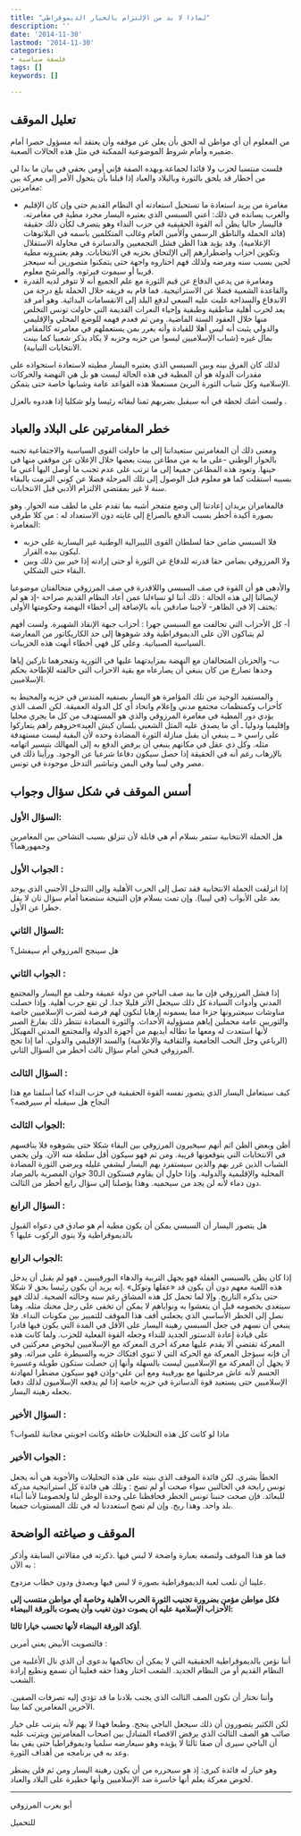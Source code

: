 ```yaml
---
title: "لماذا لا بد من الإلتزام بالخيار الديموقراطي"
description: ''
date: '2014-11-30'
lastmod: '2014-11-30'
categories:
- فلسفة سياسية
tags: []
keywords: []

---
```

## تعليل الموقف

من المعلوم أن أي مواطن له الحق بأن يعلن عن موقفه وأن يعتقد أنه مسؤول حصرا أمام ضميره وأمام شروط الموضوعية الممكنة في مثل هذه الحالات الصعبة.

فلست منتسبا لحزب ولا قائدا لجماعة.وبهده الصفة فإني أومن بحقي في بيان ما بدا لي من أخطار قد يلحق بالثورة وبالبلاد والعباد إذا قبلنا بأن يتحول الأمر إلى معركة بين مغامرتين:

* مغامرة من يريد استعادة ما تستحيل استعادته أي النظام القديم حتى وإن كان الإقليم والغرب يسانده في ذلك: أعني السبسي الذي يعتبره اليسار مجرد مطية في مغامرته. فاليسار حاليا يظن أنه القوة الحقيقية في حزب النداء وهو يتصرف لكأن ذلك حقيقة (قائد الحملة والناطق الرسمي وألأمين العام وغالب المتكلمين باسمه في البلاتوهات الإعلامية). وقد يؤيد هذا الظن فشل التجمعيين والدساترة في محاولة الاستقلال وتكوين احزاب واضطرارهم إلى الإلتحاق بحزبه في الانتخابات. وهم يعتبرونه مطية لحين بسبب سنه ومرضه ولذلك فهم اختاروه واجهة حتى يتمكنوا متصورين أنه سيعجز قريبا أو سيموت فيرثوه. والمرشح معلوم.
* ومغامرة من يدعي الدفاع عن قيم الثورة مع علم الجميع أنه لا تتوفر لديه القدرة والقاعدة الشعبية فضلا عن الاستراتيجية. فما قام به فريقه خلال الحملة بلغ درجة من الاندفاع والسذاجة غلبت عليه السعي لدفع البلد إلى الانقسامات البدائية. وهو أمر قد يعد لحرب أهلية مناطقية وطبقية وإحياء النعرات القديمة التي حاولت تونس التخلص منها خلال العقود الستة الماضية. ومن ثم فعدم فهمه للوضع المحلي والإقليمي والدولي يثبت أنه ليس أهلا للقيادة وأنه يغرر بمن يستعملهم في مغامرته كالمقامر بمال غيره (شباب الإسلاميين ليسوا من حزبه وحزبه لا يكاد يذكر شعبيا كما بينت الانتخابات النيابية).

لذلك كان الفرق بينه وبين السبسي الذي يعتبره اليسار مطيته لاستعادة استحواذه على مقدرات الدولة هو أن المطية في هذه الحالة ليست هو بل هي النهضة والحركات الإسلامية وكل شباب الثورة البريئ مستعملا هذه القواعد عامة وشبابها خاصة حتى يتمكن.

ولست أشك لحظة في أنه سيقبل بضربهم ثمنا لبقائه رئيسا ولو شكليا إذا هددوه بالعزل .

## خطر المغامرتين على البلاد والعباد

ومعنى ذلك أن المغامرتين ستعيداننا إلى ما حاولت القوى السياسية والاجتماعية تجنبه بالحوار الوطني -على ما به من مطاعن بينت بعضها خلال الإعلان عن موقفي منها في حينها. وتعود هذه المطاعن جميعا إلى ما ترتب على عدم تجنب ما أوصل اليها أعني ما بسببه استقلت كما هو معلوم قبل الوصول إلى تلك المرحلة فضلا عن كوني التزمت بالبقاء سنة لا غير بمقتضى الالتزام الأدبي قبل الانتخابات.

فالمغامران يريدان إعادتنا إلى وضع متفجر أشبه بما تقدم على ما لطف منه الحوار. وهو بصورة أكيدة أخطر بسبب الدفع بالصراع إلى غايته دون الاستعداد له : من كلا طرفي المغامرة:

* فلا السبسي ضامن حقا لسلطان القوى الليبرالية الوطنية غير اليسارية على حزبه ليكون بيده القرار.
* ولا المرزوقي بضامن حقا قدرته للدفاع عن الثورة أو حتى إرادته إذا خير بين ذلك وبين البقاء حتى الشكلي.

والأدهى هو أن القوة في صف السبسي واللاقدرة في صف المرزوقي متحالفتان موضوعيا لإيصالنا إلى هذه الحالة : ذلك أننا لو تساءلنا عمن أعاد النظام القديم صراحة -إذ هو لم يختف إلا في الظاهر- لأجبنا صادقين بأنه بالإضافة إلى أخطاء النهضة وحكومتها الأولى:

أ- كل الأحزاب التي تحالفت مع السبسي جهرا : أحزاب جبهة الإنقاذ الشهيرة. ولست أفهم لم يتباكون الآن على الديموقراطية وقد شوهوها إلى حد الكاريكاتور من المعارضة السياسية الصبيانية. وعلى كل فهي أخطاء أنهت هذه الحزيبات.

ب- والحزبان المتحالفان مع النهضة بمزايدتهما عليها في الثورية وتفجرهما تاركين إياها وحدها تصارع من كان ينبغي أن يصارعاه مع بقية الاحزاب التي حالفته للإطاحة بحكم الإسلاميين.

والمستفيد الوحيد من تلك المؤامرة هو اليسار بصنفيه المندس في حزبه والمحيط به كأحزاب وكمنظمات مجتمع مدني وإعلام واتحاد أي كل الدولة العميقة. لكن الصف الذي يؤدي دور المطية في مغامرة المرزوقي والذي هو المستهدف من كل ما يجري محليا وإقليميا ودوليا ـ أي ما يصدق عليه المثل الشعبي بلسان كبش العيد»حزوهم راهم يتعاركوا على راسي « ــ ينبغي أن يقبل منازلة الثورة المضادة وحده لأن البقية ليست مستهدفة مثله. وكل ذي عقل في مكانهم ينبغي أن يرفض الدفع به إلى المهالك بتيسير اتهامه بالإرهاب رغم أنه في الحقيقة إذا حصل سيكون دفاعا شرعيا عن الوجود. ورأينا ذلك في مصر وفي ليبيا وفي اليمن وتباشير التدخل موجودة في تونس.

## أسس الموقف في شكل سؤال وجواب

### السؤال الأول:

هل الحملة الانتخابية ستمر بسلام أم هي قابلة لأن تنزلق بسبب التشاحن بين المغامرين وجمهورهما؟

### الجواب الأول :

إذا انزلقت الحملة الانتخابية فقد تصل إلى الحرب الأهلية وإلى االتدخل الأجنبي الذي يوجد بعد على الأبواب (في ليبيا). وإن تمت بسلام فإن النتيجة ستضعنا أمام سؤال ثان لا يقل خطرا عن الأول.

### السؤال الثاني:

هل سينجح المرزوقي أم سيفشل؟

### الجواب الثاني :

إذا فشل المرزوقي فإن ما بيد صف الباجي من دولة عميقة وحلف مع اليسار والمجتمع المدني وأدوات السيادة كل ذلك سيجعل الأثر قليلا جدا. لن تقع حرب أهلية. وإذا حصلت مناوشات سيعتبرونها جزءا مما يسمونه إرهابا لتكون لهم فرصة لضرب الإسلاميين خاصة والثوريين عامة محملين إياهم مسؤولية الأحداث. والثورة المضادة تنتظر ذلك بفارغ الصبر لأنها استعدت له ومعها ما تطاله أيديهم من أجهزة الدولة والمجتمع المدني المهيكل (الرباعي وجل النخب الجامعية والثقافية والإعلامية) والسند الإقليمي والدولي. أما إذا نجح المرزوقي فنحن أمام سؤال ثالث أخطر من السؤال الثاني.

### السؤال الثالث :

كيف سيتعامل اليسار الذي يتصور نفسه القوة الحقيقية في حزب النداء كما أسلفنا مع هذا النجاح هل سيقبله أم سيرفضه؟

### الجواب الثالث:

أظن وبعض الظن اثم أنهم سيخيرون المرزوقي بين البقاء شكلا حتى يشوهوه فلا ينافسهم في الانتخابات التي يتوقعونها قريبة. ومن ثم فهو سيكون أقل سلطة منه الآن. ولن يحمي الشباب الذين غرر بهم والذين سيستفرد بهم اليسار ليشفي غليله ويرضي الثورة المضادة المحلية والإقليمية والدولية. وإذا حاول أن يقاوم فستكون الـ30 جوان المصرية بالمرصاد دون دماء لأنه لن يجد من سيحميه. وهذا يؤصلنا إلى سؤال رابع أخطر من الثالث.

### السؤال الرابع :

هل يتصور اليسار أن السبسي يمكن أن يكون مطية أم هو صادق في دعواه القبول بالديموقراطية ولا ينوي الركوب عليها ؟

### الجواب الرابع:

إذا كان يظن بالسبسي الغفلة فهو يجهل التربية والدهاء البورقيبيين ـ فهو لم يقبل أن يدخل هذه اللعبة معهم دون أن يكون قد «عقلها وتوكل» .إنه يريد أن يكون رئيسا بحق لا شكلا حتى يذكره التاريخ. وإلا لما تحمل كل هذه المشاق رغم سنه وحالته الصحية. لذلك فهو سيتغدى بخصومه قبل أن يتعشوا به ونواياهم لا يمكن أن تخفى على رجل محنك مثله. وهنا نصل إلى الخطر الأساسي الذي يجعلني أقف هذا الموقف للتمييز بين مكونات النداء. فلا ينبغي أن نسهم في جعل السبسي رهينة اليسار على الأقل في المدة التي يكون فيها قادرا على قيادة إعادة الدستور الجديد للنداء وجعله القوة الفعلية للحزب. ولما كانت هذه المعركة تقتضي ألا يقدم عليها معركة أخرى المعركة مع الإسلاميين ليخوض معركتين في آن فإنه سيؤجل المعركة مع الحركة التي لا تنوي افتكاك حزبه والسيطرة على ميراثه. وهو لا يجهل أن المعركة مع الإسلاميين ليست بالسهلة وأنها إن حصلت ستكون طويلة وعسيرة الحسم لأنه عاش مرحلتيها مع بورقيبة ومع ابن علي-وإذن فهو سيكون مضطرا لمهادنة الإسلاميين حتى يستعيد قوة الدساترة في حزبه خاصة إذا لم يدفعه الإسلاميون لذلك دفعا بجعله رهينة اليسار.

### السؤال الأخير :

ماذا لو كانت كل هذه التحليلات خاطئة وكانت اجوبتي مجانبة للصواب؟

### الجواب الأخير :

الخطأ بشري. لكن فائدة الموقف الذي بنيته على هذه التحليلات والأجوبة هي أنه يجعل تونس رابحة في الحالتين سواء صحت أو لم تصح : وتلك هي فائدة كل استراتيجية مدركة للبعائد. فإن صحت جنبنا تونس الخطر فحافظنا على وحدة الوطن لنا ولخصومنا لأننا أبناء بلد واحد. وهذا ربح. وإن لم تصح استعددنا له في تلك المستويات جميعا.

## الموقف و صياغته الواضحة

فما هو هذا الموقف ولنصغه بعبارة واضحة لا لبس فيها .ذكرته في مقالاتي السابقة وأذكر به الآن :

علينا أن نلعب لعبة الديموقراطية بصورة لا لبس فيها وبصدق ودون خطاب مزدوج.

**فكل مواطن مؤمن بضرورة تجنيب الثورة الحرب الأهلية وخاصة أي مواطن منتسب إلى الأحزاب الإسلامية عليه أن يصوت دون تغيب وأن يصوت بالورقة البيضاء:**

**أؤكد الورقة البيضاء لأنها تحسب خيارا ثالثا**.

فالتصويت الأبيض يعني أمرين :

أننا نؤمن بالديموقراطية الحقيقية التي لا يمكن أن نحاكمها بدعوى أن الذي نال الأغلبية من النظام القديم أو من النظام الجديد. الشعب اختار وهذا حقه فعلينا أن نسمع ونطيع إرادة الشعب.

.وأننا نختار أن نكون الصف الثالث الذي يجنب بلادنا ما قد تؤدي إليه تصرفات الصفين الآخرين المغامرين كما بينا.

لكن الكثير يتصورون أن ذلك سيجعل الباجي ينجح. وطبعا فهذا لا يهم لأنه يترتب على خيار صائب هو الصف الثالث الذي يرفض الاقصاء المتبادل بين اصحاب المغامرتين ويترتب عليه أن الباجي سيرى أن صفا ثالثا لا يؤيده وهو سيعارضه سلميا وديموقراطيا حتى يفي بما وعد به في برنامجه من أهداف الثورة.

وهو خيار له فائدة كبرى: إذ هو سيحرره من أن يكون رهينة اليسار ومن ثم فلن يضطر لخوض معركة يعلم أنها خاسرة ضد الإسلاميين وأنها خطيرة على البلاد والعباد.

---

أبو يعرب المرزوقي

للتحميل

###
